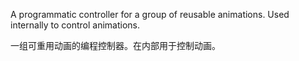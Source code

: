 A programmatic controller for a group of reusable animations.
Used internally to control animations.

一组可重用动画的编程控制器。在内部用于控制动画。